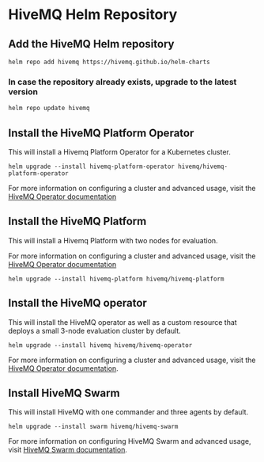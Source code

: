 # HiveMQ Helm Repository

## Add the HiveMQ Helm repository

```
helm repo add hivemq https://hivemq.github.io/helm-charts
```

### In case the repository already exists, upgrade to the latest version

```bash
helm repo update hivemq
```

## Install the HiveMQ Platform Operator

This will install a Hivemq Platform Operator for a Kubernetes cluster.

```
helm upgrade --install hivemq-platform-operator hivemq/hivemq-platform-operator
```

For more information on configuring a cluster and advanced usage, visit
the [HiveMQ Operator documentation](https://docs.hivemq.com/operator/4.19/kubernetes-operator/platform-operator-for-k8s)

## Install the HiveMQ Platform

This will install a Hivemq Platform with two nodes for evaluation.

For more information on configuring a cluster and advanced usage, visit
the [HiveMQ Operator documentation](https://docs.hivemq.com/operator/4.19/kubernetes-operator/platform-operator-for-k8s)

```
helm upgrade --install hivemq-platform hivemq/hivemq-platform
```

## Install the HiveMQ operator

This will install the HiveMQ operator as well as a custom resource that deploys a small 3-node evaluation cluster by
default.

```
helm upgrade --install hivemq hivemq/hivemq-operator
```

For more information on configuring a cluster and advanced usage, visit
the [HiveMQ Operator documentation](https://www.hivemq.com/docs/operator/).

## Install HiveMQ Swarm

This will install HiveMQ with one commander and three agents by default.

```
helm upgrade --install swarm hivemq/hivemq-swarm
```

For more information on configuring HiveMQ Swarm and advanced usage,
visit [HiveMQ Swarm documentation](https://www.hivemq.com/docs/swarm/).
